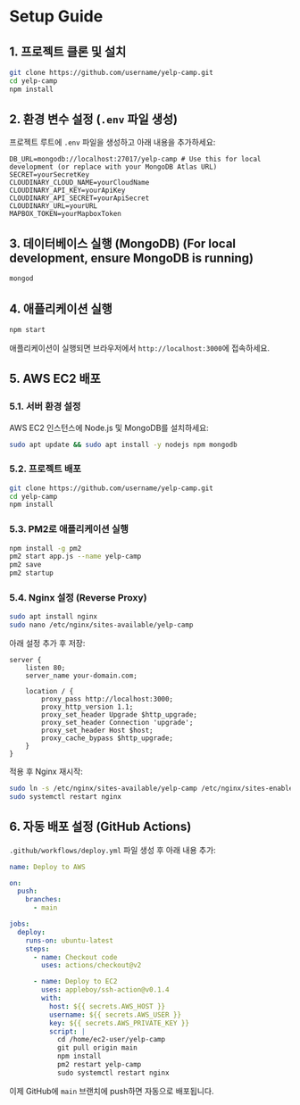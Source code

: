 # Setup Guide

## 1. 프로젝트 클론 및 설치

```bash
git clone https://github.com/username/yelp-camp.git
cd yelp-camp
npm install
```

## 2. 환경 변수 설정 (`.env` 파일 생성)

프로젝트 루트에 `.env` 파일을 생성하고 아래 내용을 추가하세요:

```env
DB_URL=mongodb://localhost:27017/yelp-camp # Use this for local development (or replace with your MongoDB Atlas URL)
SECRET=yourSecretKey
CLOUDINARY_CLOUD_NAME=yourCloudName
CLOUDINARY_API_KEY=yourApiKey
CLOUDINARY_API_SECRET=yourApiSecret
CLOUDINARY_URL=yourURL
MAPBOX_TOKEN=yourMapboxToken
```

## 3. 데이터베이스 실행 (MongoDB) (For local development, ensure MongoDB is running)

```bash
mongod
```

## 4. 애플리케이션 실행

```bash
npm start
```

애플리케이션이 실행되면 브라우저에서 `http://localhost:3000`에 접속하세요.

## 5. AWS EC2 배포

### 5.1. 서버 환경 설정

AWS EC2 인스턴스에 Node.js 및 MongoDB를 설치하세요:

```bash
sudo apt update && sudo apt install -y nodejs npm mongodb
```

### 5.2. 프로젝트 배포

```bash
git clone https://github.com/username/yelp-camp.git
cd yelp-camp
npm install
```

### 5.3. PM2로 애플리케이션 실행

```bash
npm install -g pm2
pm2 start app.js --name yelp-camp
pm2 save
pm2 startup
```

### 5.4. Nginx 설정 (Reverse Proxy)

```bash
sudo apt install nginx
sudo nano /etc/nginx/sites-available/yelp-camp
```

아래 설정 추가 후 저장:

```nginx
server {
    listen 80;
    server_name your-domain.com;

    location / {
        proxy_pass http://localhost:3000;
        proxy_http_version 1.1;
        proxy_set_header Upgrade $http_upgrade;
        proxy_set_header Connection 'upgrade';
        proxy_set_header Host $host;
        proxy_cache_bypass $http_upgrade;
    }
}
```

적용 후 Nginx 재시작:

```bash
sudo ln -s /etc/nginx/sites-available/yelp-camp /etc/nginx/sites-enabled/
sudo systemctl restart nginx
```

## 6. 자동 배포 설정 (GitHub Actions)

`.github/workflows/deploy.yml` 파일 생성 후 아래 내용 추가:

```yaml
name: Deploy to AWS

on:
  push:
    branches:
      - main

jobs:
  deploy:
    runs-on: ubuntu-latest
    steps:
      - name: Checkout code
        uses: actions/checkout@v2

      - name: Deploy to EC2
        uses: appleboy/ssh-action@v0.1.4
        with:
          host: ${{ secrets.AWS_HOST }}
          username: ${{ secrets.AWS_USER }}
          key: ${{ secrets.AWS_PRIVATE_KEY }}
          script: |
            cd /home/ec2-user/yelp-camp
            git pull origin main
            npm install
            pm2 restart yelp-camp
            sudo systemctl restart nginx
```

이제 GitHub에 `main` 브랜치에 push하면 자동으로 배포됩니다.
